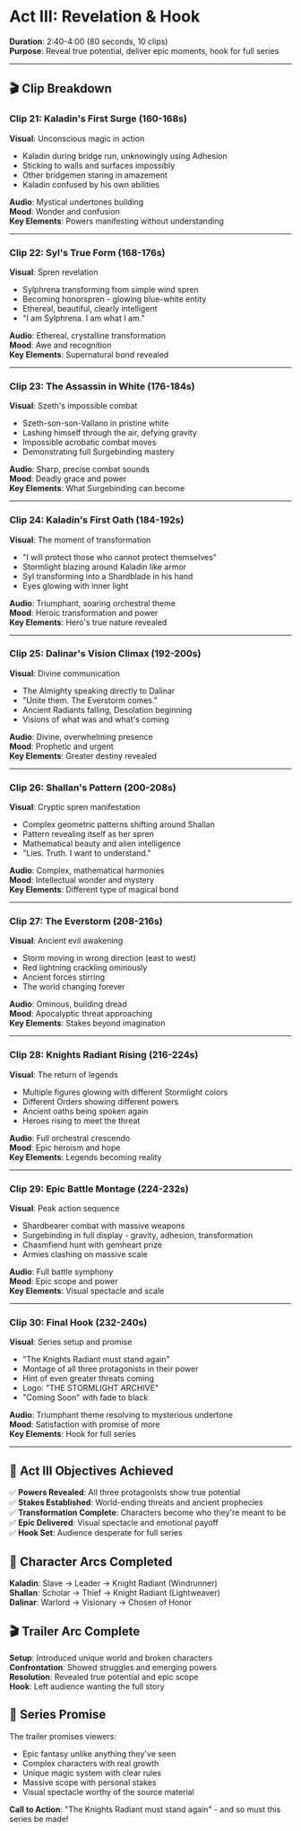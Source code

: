 # Act III: Revelation & Hook
**Duration**: 2:40-4:00 (80 seconds, 10 clips)  
**Purpose**: Reveal true potential, deliver epic moments, hook for full series

---

## 🎬 Clip Breakdown

### Clip 21: Kaladin's First Surge (160-168s)
**Visual**: Unconscious magic in action
- Kaladin during bridge run, unknowingly using Adhesion
- Sticking to walls and surfaces impossibly
- Other bridgemen staring in amazement
- Kaladin confused by his own abilities

**Audio**: Mystical undertones building  
**Mood**: Wonder and confusion  
**Key Elements**: Powers manifesting without understanding

---

### Clip 22: Syl's True Form (168-176s)
**Visual**: Spren revelation
- Sylphrena transforming from simple wind spren
- Becoming honorspren - glowing blue-white entity
- Ethereal, beautiful, clearly intelligent
- "I am Sylphrena. I am what I am."

**Audio**: Ethereal, crystalline transformation  
**Mood**: Awe and recognition  
**Key Elements**: Supernatural bond revealed

---

### Clip 23: The Assassin in White (176-184s)
**Visual**: Szeth's impossible combat
- Szeth-son-son-Vallano in pristine white
- Lashing himself through the air, defying gravity
- Impossible acrobatic combat moves
- Demonstrating full Surgebinding mastery

**Audio**: Sharp, precise combat sounds  
**Mood**: Deadly grace and power  
**Key Elements**: What Surgebinding can become

---

### Clip 24: Kaladin's First Oath (184-192s)
**Visual**: The moment of transformation
- "I will protect those who cannot protect themselves"
- Stormlight blazing around Kaladin like armor
- Syl transforming into a Shardblade in his hand
- Eyes glowing with inner light

**Audio**: Triumphant, soaring orchestral theme  
**Mood**: Heroic transformation and power  
**Key Elements**: Hero's true nature revealed

---

### Clip 25: Dalinar's Vision Climax (192-200s)
**Visual**: Divine communication
- The Almighty speaking directly to Dalinar
- "Unite them. The Everstorm comes."
- Ancient Radiants falling, Desolation beginning
- Visions of what was and what's coming

**Audio**: Divine, overwhelming presence  
**Mood**: Prophetic and urgent  
**Key Elements**: Greater destiny revealed

---

### Clip 26: Shallan's Pattern (200-208s)
**Visual**: Cryptic spren manifestation
- Complex geometric patterns shifting around Shallan
- Pattern revealing itself as her spren
- Mathematical beauty and alien intelligence
- "Lies. Truth. I want to understand."

**Audio**: Complex, mathematical harmonies  
**Mood**: Intellectual wonder and mystery  
**Key Elements**: Different type of magical bond

---

### Clip 27: The Everstorm (208-216s)
**Visual**: Ancient evil awakening
- Storm moving in wrong direction (east to west)
- Red lightning crackling ominously
- Ancient forces stirring
- The world changing forever

**Audio**: Ominous, building dread  
**Mood**: Apocalyptic threat approaching  
**Key Elements**: Stakes beyond imagination

---

### Clip 28: Knights Radiant Rising (216-224s)
**Visual**: The return of legends
- Multiple figures glowing with different Stormlight colors
- Different Orders showing different powers
- Ancient oaths being spoken again
- Heroes rising to meet the threat

**Audio**: Full orchestral crescendo  
**Mood**: Epic heroism and hope  
**Key Elements**: Legends becoming reality

---

### Clip 29: Epic Battle Montage (224-232s)
**Visual**: Peak action sequence
- Shardbearer combat with massive weapons
- Surgebinding in full display - gravity, adhesion, transformation
- Chasmfiend hunt with gemheart prize
- Armies clashing on massive scale

**Audio**: Full battle symphony  
**Mood**: Epic scope and power  
**Key Elements**: Visual spectacle and scale

---

### Clip 30: Final Hook (232-240s)
**Visual**: Series setup and promise
- "The Knights Radiant must stand again"
- Montage of all three protagonists in their power
- Hint of even greater threats coming
- Logo: "THE STORMLIGHT ARCHIVE"
- "Coming Soon" with fade to black

**Audio**: Triumphant theme resolving to mysterious undertone  
**Mood**: Satisfaction with promise of more  
**Key Elements**: Hook for full series

---

## 🎯 Act III Objectives Achieved

✅ **Powers Revealed**: All three protagonists show true potential  
✅ **Stakes Established**: World-ending threats and ancient prophecies  
✅ **Transformation Complete**: Characters become who they're meant to be  
✅ **Epic Delivered**: Visual spectacle and emotional payoff  
✅ **Hook Set**: Audience desperate for full series

## 🔗 Character Arcs Completed

**Kaladin**: Slave → Leader → Knight Radiant (Windrunner)  
**Shallan**: Scholar → Thief → Knight Radiant (Lightweaver)  
**Dalinar**: Warlord → Visionary → Chosen of Honor

## 🎬 Trailer Arc Complete

**Setup**: Introduced unique world and broken characters  
**Confrontation**: Showed struggles and emerging powers  
**Resolution**: Revealed true potential and epic scope  
**Hook**: Left audience wanting the full story

## 🚀 Series Promise

The trailer promises viewers:
- Epic fantasy unlike anything they've seen
- Complex characters with real growth
- Unique magic system with clear rules
- Massive scope with personal stakes
- Visual spectacle worthy of the source material

**Call to Action**: "The Knights Radiant must stand again" - and so must this series be made!

